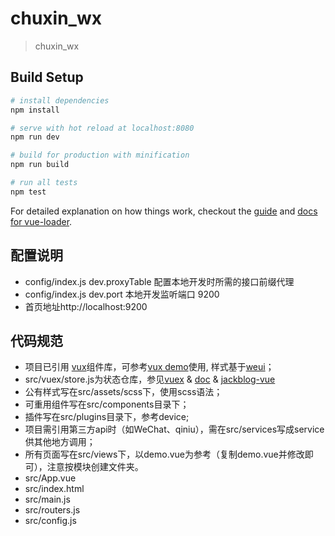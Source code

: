 # chuxin_wx

> chuxin_wx

## Build Setup

``` bash
# install dependencies
npm install

# serve with hot reload at localhost:8080
npm run dev

# build for production with minification
npm run build

# run all tests
npm test
```

For detailed explanation on how things work, checkout the [guide](http://vuejs-templates.github.io/webpack/) and [docs for vue-loader](http://vuejs.github.io/vue-loader).

## 配置说明
- config/index.js dev.proxyTable 配置本地开发时所需的接口前缀代理
- config/index.js dev.port 本地开发监听端口 9200
- 首页地址http://localhost:9200

## 代码规范
- 项目已引用 [vux](https://github.com/airyland/vux)组件库，可参考[vux demo](https://vux.li/#!/)使用, 样式基于[weui](https://github.com/weui/weui)；
- src/vuex/store.js为状态仓库，参见[vuex](https://github.com/vuejs/vuex) & [doc](http://vuex.vuejs.org/zh-cn/index.html) & [jackblog-vue](https://github.com/jackhutu/jackblog-vue)
- 公有样式写在src/assets/scss下，使用scss语法；
- 可重用组件写在src/components目录下；
- 插件写在src/plugins目录下，参考device;
- 项目需引用第三方api时（如WeChat、qiniu），需在src/services写成service供其他地方调用；
- 所有页面写在src/views下，以demo.vue为参考（复制demo.vue并修改即可），注意按模块创建文件夹。
- src/App.vue
- src/index.html
- src/main.js 
- src/routers.js
- src/config.js
